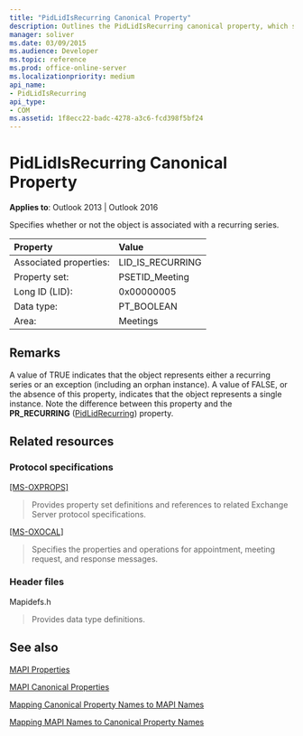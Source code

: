 ```yaml
---
title: "PidLidIsRecurring Canonical Property"
description: Outlines the PidLidIsRecurring canonical property, which specifies whether or not the object is associated with a recurring series.
manager: soliver
ms.date: 03/09/2015
ms.audience: Developer
ms.topic: reference
ms.prod: office-online-server
ms.localizationpriority: medium
api_name:
- PidLidIsRecurring
api_type:
- COM
ms.assetid: 1f8ecc22-badc-4278-a3c6-fcd398f5bf24
---
```


# PidLidIsRecurring Canonical Property

  
  
**Applies to**: Outlook 2013 | Outlook 2016 
  
Specifies whether or not the object is associated with a recurring series.
  
|Property|Value|
|:-----|:-----|
|Associated properties:  <br/> |LID_IS_RECURRING  <br/> |
|Property set:  <br/> |PSETID_Meeting  <br/> |
|Long ID (LID):  <br/> |0x00000005  <br/> |
|Data type:  <br/> |PT_BOOLEAN  <br/> |
|Area:  <br/> |Meetings  <br/> |
   
## Remarks

A value of TRUE indicates that the object represents either a recurring series or an exception (including an orphan instance). A value of FALSE, or the absence of this property, indicates that the object represents a single instance. Note the difference between this property and the **PR_RECURRING** ([PidLidRecurring](pidlidrecurring-canonical-property.md)) property.
  
## Related resources

### Protocol specifications

[[MS-OXPROPS]](https://msdn.microsoft.com/library/f6ab1613-aefe-447d-a49c-18217230b148%28Office.15%29.aspx)
  
> Provides property set definitions and references to related Exchange Server protocol specifications.
    
[[MS-OXOCAL]](https://msdn.microsoft.com/library/09861fde-c8e4-4028-9346-e7c214cfdba1%28Office.15%29.aspx)
  
> Specifies the properties and operations for appointment, meeting request, and response messages.
    
### Header files

Mapidefs.h
  
> Provides data type definitions.
    
## See also



[MAPI Properties](mapi-properties.md)
  
[MAPI Canonical Properties](mapi-canonical-properties.md)
  
[Mapping Canonical Property Names to MAPI Names](mapping-canonical-property-names-to-mapi-names.md)
  
[Mapping MAPI Names to Canonical Property Names](mapping-mapi-names-to-canonical-property-names.md)

